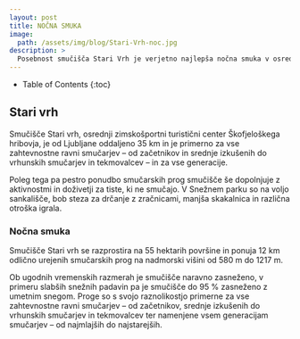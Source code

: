 ```yaml
---
layout: post
title: NOČNA SMUKA
image: 
  path: /assets/img/blog/Stari-Vrh-noc.jpg
description: >
  Posebnost smučišča Stari Vrh je verjetno najlepša nočna smuka v osrednji Sloveniji, od večjih krajev, Ljubljane, Kranja oddaljena dobrih 40 minut vožnje.
---
```


- Table of Contents
{:toc}

## Stari vrh

Smučišče Stari vrh, osrednji zimskošportni turistični center Škofjeloškega hribovja, je od Ljubljane oddaljeno 35 km in je primerno za vse zahtevnostne ravni smučarjev – od začetnikov in srednje izkušenih do vrhunskih smučarjev in tekmovalcev – in za vse generacije.

Poleg tega pa pestro ponudbo smučarskih prog smučišče še dopolnjuje z aktivnostmi in doživetji za tiste, ki ne smučajo. V Snežnem parku so na voljo sankališče, bob steza za drčanje z zračnicami, manjša skakalnica in različna otroška igrala.
 
### Nočna smuka

Smučišče Stari vrh se razprostira na 55 hektarih površine in ponuja 12 km odlično urejenih smučarskih prog na nadmorski višini od 580 m do 1217 m.

Ob ugodnih vremenskih razmerah je smučišče naravno zasneženo, v primeru slabših snežnih padavin pa je smučišče do 95 % zasneženo z umetnim snegom. Proge so s svojo raznolikostjo primerne za vse zahtevnostne ravni smučarjev – od začetnikov, srednje izkušenih do vrhunskih smučarjev in tekmovalcev ter namenjene vsem generacijam smučarjev – od najmlajših do najstarejših. 
 